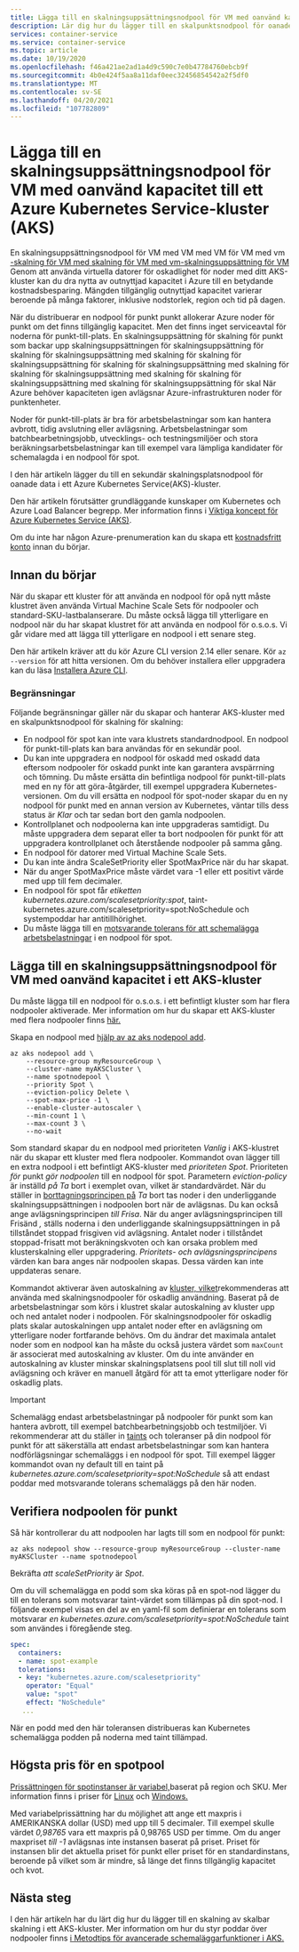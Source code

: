 ```yaml
---
title: Lägga till en skalningsuppsättningsnodpool för VM med oanvänd kapacitet till ett Azure Kubernetes Service-kluster (AKS)
description: Lär dig hur du lägger till en skalpunktsnodpool för oanade Azure Kubernetes Service kluster (AKS).
services: container-service
ms.service: container-service
ms.topic: article
ms.date: 10/19/2020
ms.openlocfilehash: f46a421ae2ad1a4d9c590c7e0b47784760ebcb9f
ms.sourcegitcommit: 4b0e424f5aa8a11daf0eec32456854542a2f5df0
ms.translationtype: MT
ms.contentlocale: sv-SE
ms.lasthandoff: 04/20/2021
ms.locfileid: "107782809"
---
```

# <a name="add-a-spot-node-pool-to-an-azure-kubernetes-service-aks-cluster"></a>Lägga till en skalningsuppsättningsnodpool för VM med oanvänd kapacitet till ett Azure Kubernetes Service-kluster (AKS)

En skalningsuppsättningsnodpool för VM med VM med VM för VM med vm [-skalning för VM med skalning för VM med vm-skalningsuppsättning för VM][vmss-spot] Genom att använda virtuella datorer för oskadlighet för noder med ditt AKS-kluster kan du dra nytta av outnyttjad kapacitet i Azure till en betydande kostnadsbesparing. Mängden tillgänglig outnyttjad kapacitet varierar beroende på många faktorer, inklusive nodstorlek, region och tid på dagen.

När du distribuerar en nodpool för punkt punkt allokerar Azure noder för punkt om det finns tillgänglig kapacitet. Men det finns inget serviceavtal för noderna för punkt-till-plats. En skalningsuppsättning för skalning för punkt som backar upp skalningsuppsättningen för skalningsuppsättning för skalning för skalningsuppsättning med skalning för skalning för skalningsuppsättning för skalning för skalningsuppsättning med skalning för skalning för skalningsuppsättning med skalning för skalning för skalningsuppsättning med skalning för skalningsuppsättning för skal När Azure behöver kapaciteten igen avlägsnar Azure-infrastrukturen noder för punktenheter.

Noder för punkt-till-plats är bra för arbetsbelastningar som kan hantera avbrott, tidig avslutning eller avlägsning. Arbetsbelastningar som batchbearbetningsjobb, utvecklings- och testningsmiljöer och stora beräkningsarbetsbelastningar kan till exempel vara lämpliga kandidater för schemalagda i en nodpool för spot.

I den här artikeln lägger du till en sekundär skalningsplatsnodpool för oanade data i ett Azure Kubernetes Service(AKS)-kluster.

Den här artikeln förutsätter grundläggande kunskaper om Kubernetes och Azure Load Balancer begrepp. Mer information finns i [Viktiga koncept för Azure Kubernetes Service (AKS)][kubernetes-concepts].

Om du inte har någon Azure-prenumeration kan du skapa ett [kostnadsfritt konto](https://azure.microsoft.com/free/?WT.mc_id=A261C142F) innan du börjar.

## <a name="before-you-begin"></a>Innan du börjar

När du skapar ett kluster för att använda en nodpool för opå  nytt måste klustret även använda Virtual Machine Scale Sets för nodpooler och standard-SKU-lastbalanserare. Du måste också lägga till ytterligare en nodpool när du har skapat klustret för att använda en nodpool för o.s.o.s. Vi går vidare med att lägga till ytterligare en nodpool i ett senare steg.

Den här artikeln kräver att du kör Azure CLI version 2.14 eller senare. Kör `az --version` för att hitta versionen. Om du behöver installera eller uppgradera kan du läsa [Installera Azure CLI][azure-cli-install].

### <a name="limitations"></a>Begränsningar

Följande begränsningar gäller när du skapar och hanterar AKS-kluster med en skalpunktsnodpool för skalning för skalning:

* En nodpool för spot kan inte vara klustrets standardnodpool. En nodpool för punkt-till-plats kan bara användas för en sekundär pool.
* Du kan inte uppgradera en nodpool för oskadd med oskadd data eftersom nodpooler för oskadd punkt inte kan garantera avspärrning och tömning. Du måste ersätta din befintliga nodpool för punkt-till-plats med en ny för att göra-åtgärder, till exempel uppgradera Kubernetes-versionen. Om du vill ersätta en nodpool för spot-noder skapar du en ny nodpool för punkt med en annan version av Kubernetes, väntar tills dess status är *Klar* och tar sedan bort den gamla nodpoolen.
* Kontrollplanet och nodpoolerna kan inte uppgraderas samtidigt. Du måste uppgradera dem separat eller ta bort nodpoolen för punkt för att uppgradera kontrollplanet och återstående nodpooler på samma gång.
* En nodpool för datorer med Virtual Machine Scale Sets.
* Du kan inte ändra ScaleSetPriority eller SpotMaxPrice när du har skapat.
* När du anger SpotMaxPrice måste värdet vara -1 eller ett positivt värde med upp till fem decimaler.
* En nodpool för spot får *etiketten kubernetes.azure.com/scalesetpriority:spot*, taint-kubernetes.azure.com/scalesetpriority=spot:NoSchedule och systempoddar har antitillhörighet. 
* Du måste lägga till en [motsvarande tolerans för att schemalägga arbetsbelastningar][spot-toleration] i en nodpool för spot.

## <a name="add-a-spot-node-pool-to-an-aks-cluster"></a>Lägga till en skalningsuppsättningsnodpool för VM med oanvänd kapacitet i ett AKS-kluster

Du måste lägga till en nodpool för o.s.o.s. i ett befintligt kluster som har flera nodpooler aktiverade. Mer information om hur du skapar ett AKS-kluster med flera nodpooler finns [här.][use-multiple-node-pools]

Skapa en nodpool med [hjälp av az aks nodepool add][az-aks-nodepool-add].
```azurecli-interactive
az aks nodepool add \
    --resource-group myResourceGroup \
    --cluster-name myAKSCluster \
    --name spotnodepool \
    --priority Spot \
    --eviction-policy Delete \
    --spot-max-price -1 \
    --enable-cluster-autoscaler \
    --min-count 1 \
    --max-count 3 \
    --no-wait
```

Som standard skapar du en  nodpool med prioriteten *Vanlig* i AKS-klustret när du skapar ett kluster med flera nodpooler. Kommandot ovan lägger till en extra nodpool i ett befintligt AKS-kluster med *prioriteten* *Spot*. Prioriteten *för* punkt *gör nodpoolen* till en nodpool för spot. Parametern *eviction-policy* är inställd *på Ta* bort i exemplet ovan, vilket är standardvärdet. När du ställer in [borttagningsprincipen på][eviction-policy] *Ta* bort tas noder i den underliggande skalningsuppsättningen i nodpoolen bort när de avlägsnas. Du kan också ange avlägsningsprincipen *till Frisa*. När du anger avlägsningsprincipen till Frisänd *,* ställs noderna i den underliggande skalningsuppsättningen in på tillståndet stoppad frisgiven vid avlägsning. Antalet noder i tillståndet stoppad-frisatt mot beräkningskvoten och kan orsaka problem med klusterskalning eller uppgradering. *Prioritets-* *och avlägsningsprincipens* värden kan bara anges när nodpoolen skapas. Dessa värden kan inte uppdateras senare.

Kommandot aktiverar även autoskalning av [kluster, vilket][cluster-autoscaler]rekommenderas att använda med skalningsnodpooler för oskadlig användning. Baserat på de arbetsbelastningar som körs i klustret skalar autoskalning av kluster upp och ned antalet noder i nodpoolen. För skalningsnodpooler för oskadlig plats skalar autoskalningen upp antalet noder efter en avlägsning om ytterligare noder fortfarande behövs. Om du ändrar det maximala antalet noder som en nodpool kan ha måste du också justera värdet som `maxCount` är associerat med autoskalning av kluster. Om du inte använder en autoskalning av kluster minskar skalningsplatsens pool till slut till noll vid avlägsning och kräver en manuell åtgärd för att ta emot ytterligare noder för oskadlig plats.

> [!Important]
> Schemalägg endast arbetsbelastningar på nodpooler för punkt som kan hantera avbrott, till exempel batchbearbetningsjobb och testmiljöer. Vi rekommenderar att du ställer in [taints][taints-tolerations] och toleranser på din nodpool för punkt för att säkerställa att endast arbetsbelastningar som kan hantera nodförlägsningar schemaläggs i en nodpool för spot. Till exempel lägger kommandot ovan ny default till en taint på *kubernetes.azure.com/scalesetpriority=spot:NoSchedule* så att endast poddar med motsvarande tolerans schemaläggs på den här noden.

## <a name="verify-the-spot-node-pool"></a>Verifiera nodpoolen för punkt

Så här kontrollerar du att nodpoolen har lagts till som en nodpool för punkt:

```azurecli
az aks nodepool show --resource-group myResourceGroup --cluster-name myAKSCluster --name spotnodepool
```

Bekräfta *att scaleSetPriority* är *Spot*.

Om du vill schemalägga en podd som ska köras på en spot-nod lägger du till en tolerans som motsvarar taint-värdet som tillämpas på din spot-nod. I följande exempel visas en del av en yaml-fil som definierar en tolerans som motsvarar *en kubernetes.azure.com/scalesetpriority=spot:NoSchedule* taint som användes i föregående steg.

```yaml
spec:
  containers:
  - name: spot-example
  tolerations:
  - key: "kubernetes.azure.com/scalesetpriority"
    operator: "Equal"
    value: "spot"
    effect: "NoSchedule"
   ...
```

När en podd med den här toleransen distribueras kan Kubernetes schemalägga podden på noderna med taint tillämpad.

## <a name="max-price-for-a-spot-pool"></a>Högsta pris för en spotpool
[Prissättningen för spotinstanser är variabel,][pricing-spot]baserat på region och SKU. Mer information finns i priser för [Linux][pricing-linux] och [Windows.][pricing-windows]

Med variabelprissättning har du möjlighet att ange ett maxpris i AMERIKANSKA dollar (USD) med upp till 5 decimaler. Till exempel skulle värdet *0,98765* vara ett maxpris på 0,98765 USD per timme. Om du anger maxpriset *till -1* avlägsnas inte instansen baserat på priset. Priset för instansen blir det aktuella priset för punkt eller priset för en standardinstans, beroende på vilket som är mindre, så länge det finns tillgänglig kapacitet och kvot.

## <a name="next-steps"></a>Nästa steg

I den här artikeln har du lärt dig hur du lägger till en skalning av skalbar skalning i ett AKS-kluster. Mer information om hur du styr poddar över nodpooler finns [i Metodtips för avancerade schemaläggarfunktioner i AKS.][operator-best-practices-advanced-scheduler]

<!-- LINKS - External -->
[kubernetes-services]: https://kubernetes.io/docs/concepts/services-networking/service/

<!-- LINKS - Internal -->
[aks-support-policies]: support-policies.md
[aks-faq]: faq.md
[azure-cli-install]: /cli/azure/install-azure-cli
[az-aks-nodepool-add]: /cli/azure/aks/nodepool#az_aks_nodepool_add
[cluster-autoscaler]: cluster-autoscaler.md
[eviction-policy]: ../virtual-machine-scale-sets/use-spot.md#eviction-policy
[kubernetes-concepts]: concepts-clusters-workloads.md
[operator-best-practices-advanced-scheduler]: operator-best-practices-advanced-scheduler.md
[pricing-linux]: https://azure.microsoft.com/pricing/details/virtual-machine-scale-sets/linux/
[pricing-spot]: ../virtual-machine-scale-sets/use-spot.md#pricing
[pricing-windows]: https://azure.microsoft.com/pricing/details/virtual-machine-scale-sets/windows/
[spot-toleration]: #verify-the-spot-node-pool
[taints-tolerations]: operator-best-practices-advanced-scheduler.md#provide-dedicated-nodes-using-taints-and-tolerations
[use-multiple-node-pools]: use-multiple-node-pools.md
[vmss-spot]: ../virtual-machine-scale-sets/use-spot.md